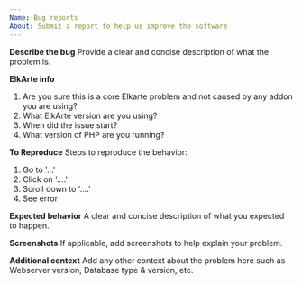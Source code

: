 ```yaml
---
Name: Bug reports
About: Submit a report to help us improve the software
---
```


**Describe the bug**
Provide a clear and concise description of what the problem is.

**ElkArte info**
1. Are you sure this is a core Elkarte problem and not caused by any addon you are using?
2. What ElkArte version are you using?
3. When did the issue start?
4. What version of PHP are you running?

**To Reproduce**
Steps to reproduce the behavior:
1. Go to '...'
2. Click on '....'
3. Scroll down to '....'
4. See error

**Expected behavior**
A clear and concise description of what you expected to happen.

**Screenshots**
If applicable, add screenshots to help explain your problem.

**Additional context**
Add any other context about the problem here such as Webserver version, Database type & version, etc.